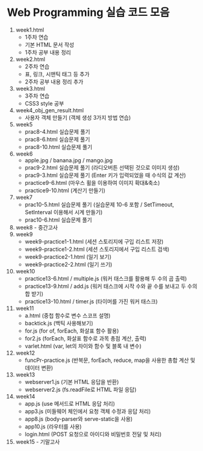 # Web Programming 실습 코드 모음

1. week1.html
   - 1주차 연습
   - 기본 HTML 문서 작성
   - 1주차 공부 내용 정리
2. week2.html
   - 2주차 연습
   - 표, 링크, 시맨틱 태그 등 추가
   - 2주차 공부 내용 정리 추가
3. week3.html
   - 3주차 연습
   - CSS3 style 공부
4. week4_obj_gen_result.html
   - 사용자 객체 만들기 (객체 생성 3가지 방법 연습)
5. week5
   - prac8-4.html 실습문제 풀기
   - prac8-6.html 실습문제 풀기
   - prac8-10.html 실습문제 풀기
6. week6
   - apple.jpg / banana.jpg / mango.jpg
   - prac9-2.html 실습문제 풀기 (라디오버튼 선택된 것으로 이미지 생성)
   - prac9-3.html 실습문제 풀기 (Enter 키가 입력되었을 때 수식의 값 계산)
   - practice9-6.html (마우스 휠을 이용하여 이미지 확대&축소)
   - practice9-10.html (계산기 만들기)
7. week7
   - prac10-5.html 실습문제 풀기 (실습문제 10-6 포함 / SetTimeout, SetInterval 이용해서 시계 만들기)
   - prac10-6.html 실습문제 풀기
8. week8 - 중간고사
9. week9
    - week9-practice1-1.html (세션 스토리지에 구입 리스트 저장)
    - week9-practice1-2.html (세션 스토리지에서 구입 리스트 검색)
    - week9-practice2-1.html (일기 보기)
    - week9-practice2-2.html (일기 쓰기)
10. week10
    - practice13-6.html / multiple.js (워커 태스크를 활용해 두 수의 곱 출력)
    - practice13-9.html / add.js (워커 태스크에 시작 수와 끝 수를 보내고 두 수의 합 받기)
    - practice13-10.html / timer.js (타이머를 가진 워커 태스크)
11. week11
    - a.html (중첩 함수로 변수 스코프 설명)
    - backtick.js (백틱 사용해보기)
    - for.js (for of, forEach, 화살표 함수 활용)
    - for2.js (forEach, 화살표 함수로 과목 총점 계산, 출력)
    - varlet.html (var, let의 차이와 함수 및 블록 내 변수)
12. week12
    - funcPr-practice.js (반복문, forEach, reduce, map을 사용한 총합 계산 및 데이터 변환)
13. week13
    - webserver1.js (기본 HTML 응답을 반환)
    - webserver2.js (fs.readFile로 HTML 파일 응답)
14. week14
    - app.js (use 메서드로 HTML 응답 처리)
    - app3.js (미들웨어 체인에서 요청 객체 수정과 응답 처리)
    - app8.js (body-parser와 serve-static을 사용)
    - app10.js (라우터를 사용)
    - login.html (POST 요청으로 아이디와 비밀번호 전달 및 처리)
15. week15 - 기말고사
